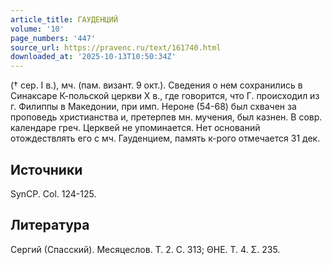 ```yaml
---
article_title: ГАУДЕНЦИЙ
volume: '10'
page_numbers: '447'
source_url: https://pravenc.ru/text/161740.html
downloaded_at: '2025-10-13T10:50:34Z'
---
```


(† сер. I в.), мч. (пам. визант. 9 окт.). Сведения о нем сохранились в Синаксаре К-польской церкви X в., где говорится, что Г. происходил из г. Филиппы в Македонии, при имп. Нероне (54-68) был схвачен за проповедь христианства и, претерпев мн. мучения, был казнен. В совр. календаре греч. Церквей не упоминается. Нет оснований отождествлять его с мч. Гауденцием, память к-рого отмечается 31 дек.

## Источники

SynCP. Col. 124-125.

## Литература

Сергий (Спасский). Месяцеслов. Т. 2. С. 313; ΘΗΕ. Τ. 4. Σ. 235.
